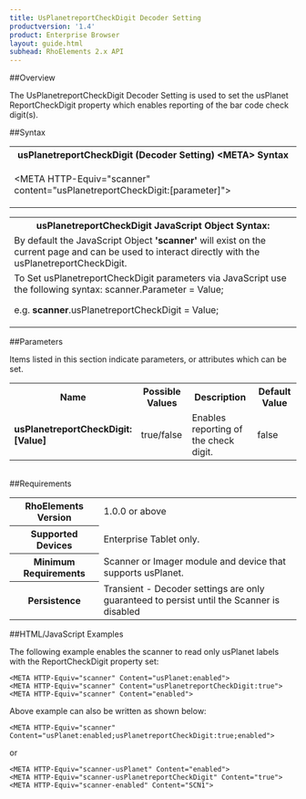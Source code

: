 ```yaml
---
title: UsPlanetreportCheckDigit Decoder Setting
productversion: '1.4'
product: Enterprise Browser
layout: guide.html
subhead: RhoElements 2.x API
---
```


##Overview

The UsPlanetreportCheckDigit Decoder Setting is used to set the usPlanet ReportCheckDigit property which enables reporting of the bar code check digit(s).

##Syntax

<table class="re-table"><tr><th class="tableHeading">usPlanetreportCheckDigit (Decoder Setting) &lt;META&gt; Syntax
</th></tr><tr><td class="clsSyntaxCells clsOddRow"><p>&lt;META HTTP-Equiv="scanner" content="usPlanetreportCheckDigit:[parameter]"&gt;</p></td></tr></table>
<table class="re-table"><tr><th class="tableHeading">usPlanetreportCheckDigit JavaScript Object Syntax:</th></tr><tr><td class="clsSyntaxCells clsOddRow">
By default the JavaScript Object <b>'scanner'</b> will exist on the current page and can be used to interact directly with the usPlanetreportCheckDigit.
</td></tr><tr><td class="clsSyntaxCells clsEvenRow">
To Set usPlanetreportCheckDigit parameters via JavaScript use the following syntax: scanner.Parameter = Value;
<P />e.g. <b>scanner</b>.usPlanetreportCheckDigit = Value;
</td></tr></table>

##Parameters


Items listed in this section indicate parameters, or attributes which can be set.
<table class="re-table"><col width="20%" /><col width="20%" /><col width="38%" /><col width="22%" /><tr><th class="tableHeading">Name</th><th class="tableHeading">Possible Values</th><th class="tableHeading">Description</th><th class="tableHeading">Default Value</th></tr><tr><td class="clsSyntaxCells clsOddRow"><b>usPlanetreportCheckDigit:[Value]
</b></td><td class="clsSyntaxCells clsOddRow">true/false</td><td class="clsSyntaxCells clsOddRow">Enables reporting of the check digit.</td><td class="clsSyntaxCells clsOddRow">false</td></tr></table>
<table class="re-table"><col width="78%" /><col width="8%" /><col width="1%" /><col width="5%" /><col width="1%" /><col width="5%" /><col width="2%" /></table>





##Requirements

<table class="re-table"><tr><th class="tableHeading">RhoElements Version</th><td class="clsSyntaxCell clsEvenRow">1.0.0 or above
</td></tr><tr><th class="tableHeading">Supported Devices</th><td class="clsSyntaxCell clsOddRow">Enterprise Tablet only.</td></tr><tr><th class="tableHeading">Minimum Requirements</th><td class="clsSyntaxCell clsOddRow">Scanner or Imager module and device that supports usPlanet.</td></tr><tr><th class="tableHeading">Persistence</th><td class="clsSyntaxCell clsEvenRow">Transient - Decoder settings are only guaranteed to persist until the Scanner is disabled</td></tr></table>


##HTML/JavaScript Examples

The following example enables the scanner to read only usPlanet labels with the ReportCheckDigit property set:

	<META HTTP-Equiv="scanner" Content="usPlanet:enabled">
	<META HTTP-Equiv="scanner" Content="usPlanetreportCheckDigit:true">
	<META HTTP-Equiv="scanner" Content="enabled">
	
Above example can also be written as shown below:

	<META HTTP-Equiv="scanner" Content="usPlanet:enabled;usPlanetreportCheckDigit:true;enabled">
	
or

	<META HTTP-Equiv="scanner-usPlanet" Content="enabled">
	<META HTTP-Equiv="scanner-usPlanetreportCheckDigit" Content="true">
	<META HTTP-Equiv="scanner-enabled" Content="SCN1">
	





